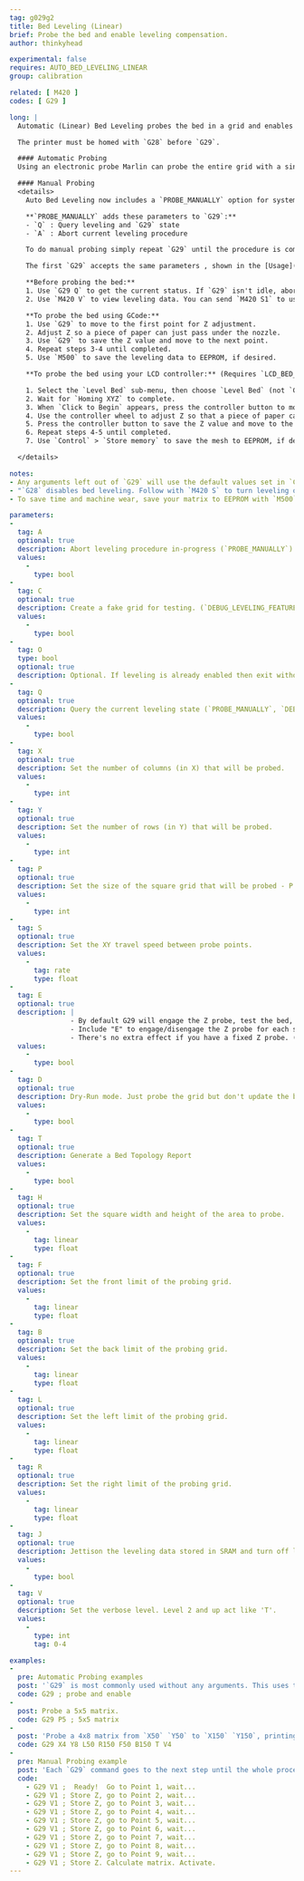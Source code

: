 ```yaml
---
tag: g029g2
title: Bed Leveling (Linear)
brief: Probe the bed and enable leveling compensation.
author: thinkyhead

experimental: false
requires: AUTO_BED_LEVELING_LINEAR
group: calibration

related: [ M420 ]
codes: [ G29 ]

long: |
  Automatic (Linear) Bed Leveling probes the bed in a grid and enables bed leveling compensation using a matrix to compensate for bed tilt, applying a "least-squares" approximation.

  The printer must be homed with `G28` before `G29`.

  #### Automatic Probing
  Using an electronic probe Marlin can probe the entire grid with a single `G29` command. See parameter descriptions and examples below for details.

  #### Manual Probing
  <details>
    Auto Bed Leveling now includes a `PROBE_MANUALLY` option for systems lacking a probe.

    **`PROBE_MANUALLY` adds these parameters to `G29`:**
    - `Q` : Query leveling and `G29` state
    - `A` : Abort current leveling procedure

    To do manual probing simply repeat `G29` until the procedure is complete.

    The first `G29` accepts the same parameters , shown in the [Usage](#usage-g029a) section below. The exact parameters available will depend on which style of bed leveling is enabled. (***Note:** UBL parameters are not covered on this page unless they coincide. See the [`G29` for UBL](/docs/gcode/G029-ubl.html) page for a full list of its options.*)

    **Before probing the bed:**
    1. Use `G29 Q` to get the current status. If `G29` isn't idle, abort with `G29 A`.
    2. Use `M420 V` to view leveling data. You can send `M420 S1` to use the existing data.

    **To probe the bed using GCode:**
    1. Use `G29` to move to the first point for Z adjustment.
    2. Adjust Z so a piece of paper can just pass under the nozzle.
    3. Use `G29` to save the Z value and move to the next point.
    4. Repeat steps 3-4 until completed.
    5. Use `M500` to save the leveling data to EEPROM, if desired.

    **To probe the bed using your LCD controller:** (Requires `LCD_BED_LEVELING`)

    1. Select the `Level Bed` sub-menu, then choose `Level Bed` (not `Cancel`).
    2. Wait for `Homing XYZ` to complete.
    3. When `Click to Begin` appears, press the controller button to move to the first point.
    4. Use the controller wheel to adjust Z so that a piece of paper can just pass under the nozzle.
    5. Press the controller button to save the Z value and move to the next point.
    6. Repeat steps 4-5 until completed.
    7. Use `Control` > `Store memory` to save the mesh to EEPROM, if desired.

  </details>

notes:
- Any arguments left out of `G29` will use the default values set in `Configuration.h`.
- "`G28` disables bed leveling. Follow with `M420 S` to turn leveling on, or use `RESTORE_LEVELING_AFTER_G28` to automatically keep leveling on after `G28`."
- To save time and machine wear, save your matrix to EEPROM with `M500` and in your slicer's "Starting G-Code" replace `G29` with `M420 S1` to enable your last-saved matrix.

parameters:
-
  tag: A
  optional: true
  description: Abort leveling procedure in-progress (`PROBE_MANUALLY`)
  values:
    -
      type: bool
-
  tag: C
  optional: true
  description: Create a fake grid for testing. (`DEBUG_LEVELING_FEATURE`)
  values:
    -
      type: bool
-
  tag: O
  type: bool
  optional: true
  description: Optional. If leveling is already enabled then exit without leveling. (1.1.9)
-
  tag: Q
  optional: true
  description: Query the current leveling state (`PROBE_MANUALLY`, `DEBUG_LEVELING_FEATURE`)
  values:
    -
      type: bool
-
  tag: X
  optional: true
  description: Set the number of columns (in X) that will be probed.
  values:
    -
      type: int
-
  tag: Y
  optional: true
  description: Set the number of rows (in Y) that will be probed.
  values:
    -
      type: int
-
  tag: P
  optional: true
  description: Set the size of the square grid that will be probed - P x P points
  values:
    -
      type: int
-
  tag: S
  optional: true
  description: Set the XY travel speed between probe points.
  values:
    -
      tag: rate
      type: float
-
  tag: E
  optional: true
  description: |
               - By default G29 will engage the Z probe, test the bed, then disengage.
               - Include "E" to engage/disengage the Z probe for each sample.
               - There's no extra effect if you have a fixed Z probe. (without `PROBE_MANUALLY`)
  values:
    -
      type: bool
-
  tag: D
  optional: true
  description: Dry-Run mode. Just probe the grid but don't update the bed leveling data
  values:
    -
      type: bool
-
  tag: T
  optional: true
  description: Generate a Bed Topology Report
  values:
    -
      type: bool
-
  tag: H
  optional: true
  description: Set the square width and height of the area to probe.
  values:
    -
      tag: linear
      type: float
-
  tag: F
  optional: true
  description: Set the front limit of the probing grid.
  values:
    -
      tag: linear
      type: float
-
  tag: B
  optional: true
  description: Set the back limit of the probing grid.
  values:
    -
      tag: linear
      type: float
-
  tag: L
  optional: true
  description: Set the left limit of the probing grid.
  values:
    -
      tag: linear
      type: float
-
  tag: R
  optional: true
  description: Set the right limit of the probing grid.
  values:
    -
      tag: linear
      type: float
-
  tag: J
  optional: true
  description: Jettison the leveling data stored in SRAM and turn off leveling compensation. Data in EEPROM is not affected.
  values:
    -
      type: bool
-
  tag: V
  optional: true
  description: Set the verbose level. Level 2 and up act like 'T'.
  values:
    -
      type: int
      tag: 0-4

examples:
-
  pre: Automatic Probing examples
  post: '`G29` is most commonly used without any arguments. This uses the defaults set in `Configuration.h`.'
  code: G29 ; probe and enable
-
  post: Probe a 5x5 matrix.
  code: G29 P5 ; 5x5 matrix
-
  post: 'Probe a 4x8 matrix from `X50` `Y50` to `X150` `Y150`, printing a full report.'
  code: G29 X4 Y8 L50 R150 F50 B150 T V4
-
  pre: Manual Probing example
  post: 'Each `G29` command goes to the next step until the whole procedure is done. The `V1` parameter provides a progress report.'
  code:
    - G29 V1 ;  Ready!  Go to Point 1, wait...
    - G29 V1 ; Store Z, go to Point 2, wait...
    - G29 V1 ; Store Z, go to Point 3, wait...
    - G29 V1 ; Store Z, go to Point 4, wait...
    - G29 V1 ; Store Z, go to Point 5, wait...
    - G29 V1 ; Store Z, go to Point 6, wait...
    - G29 V1 ; Store Z, go to Point 7, wait...
    - G29 V1 ; Store Z, go to Point 8, wait...
    - G29 V1 ; Store Z, go to Point 9, wait...
    - G29 V1 ; Store Z. Calculate matrix. Activate.
---
```


